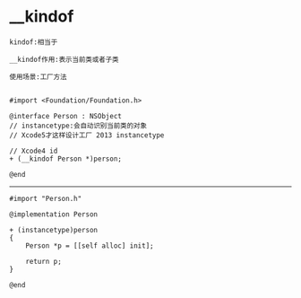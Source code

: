 # __kindof

    kindof:相当于

    __kindof作用:表示当前类或者子类

    使用场景:工厂方法

```objc

#import <Foundation/Foundation.h>

@interface Person : NSObject
// instancetype:会自动识别当前类的对象
// Xcode5才这样设计工厂 2013 instancetype

// Xcode4 id
+ (__kindof Person *)person;

@end
```
---
```objc
#import "Person.h"

@implementation Person

+ (instancetype)person
{
    Person *p = [[self alloc] init];

    return p;
}

@end
```
